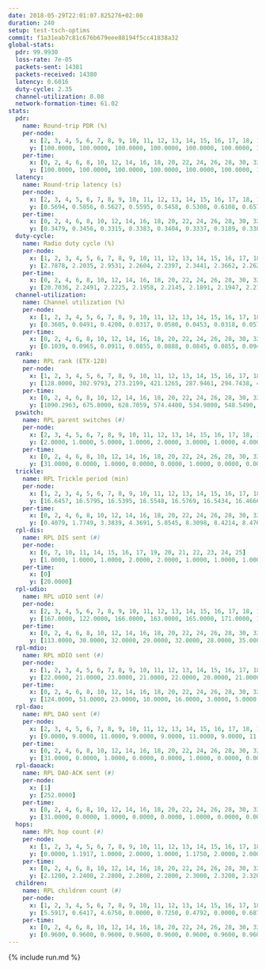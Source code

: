 ```yaml
---
date: 2018-05-29T22:01:07.825276+02:00
duration: 240
setup: test-tsch-optims
commit: f1a31eab7c81c676b679eee88194f5cc41838a32
global-stats:
  pdr: 99.9930
  loss-rate: 7e-05
  packets-sent: 14381
  packets-received: 14380
  latency: 0.6016
  duty-cycle: 2.35
  channel-utilization: 0.08
  network-formation-time: 61.02
stats:
  pdr:
    name: Round-trip PDR (%)
    per-node:
      x: [2, 3, 4, 5, 6, 7, 8, 9, 10, 11, 12, 13, 14, 15, 16, 17, 18, 19, 20, 21, 22, 23, 24, 25]
      y: [100.0000, 100.0000, 100.0000, 100.0000, 100.0000, 100.0000, 100.0000, 100.0000, 100.0000, 100.0000, 100.0000, 100.0000, 100.0000, 100.0000, 100.0000, 100.0000, 100.0000, 100.0000, 100.0000, 100.0000, 100.0000, 99.8369, 100.0000, 100.0000]
    per-time:
      x: [0, 2, 4, 6, 8, 10, 12, 14, 16, 18, 20, 22, 24, 26, 28, 30, 32, 34, 36, 38, 40, 42, 44, 46, 48, 50, 52, 54, 56, 58, 60, 62, 64, 66, 68, 70, 72, 74, 76, 78, 80, 82, 84, 86, 88, 90, 92, 94, 96, 98, 100, 102, 104, 106, 108, 110, 112, 114, 116, 118, 120, 122, 124, 126, 128, 130, 132, 134, 136, 138, 140, 142, 144, 146, 148, 150, 152, 154, 156, 158, 160, 162, 164, 166, 168, 170, 172, 174, 176, 178, 180, 182, 184, 186, 188, 190, 192, 194, 196, 198, 200, 202, 204, 206, 208, 210, 212, 214, 216, 218, 220, 222, 224, 226, 228, 230, 232, 234, 236, 238, 240]
      y: [100.0000, 100.0000, 100.0000, 100.0000, 100.0000, 100.0000, 100.0000, 100.0000, 100.0000, 100.0000, 100.0000, 100.0000, 99.1597, 100.0000, 100.0000, 100.0000, 100.0000, 100.0000, 100.0000, 100.0000, 100.0000, 100.0000, 100.0000, 100.0000, 100.0000, 100.0000, 100.0000, 100.0000, 100.0000, 100.0000, 100.0000, 100.0000, 100.0000, 100.0000, 100.0000, 100.0000, 100.0000, 100.0000, 100.0000, 100.0000, 100.0000, 100.0000, 100.0000, 100.0000, 100.0000, 100.0000, 100.0000, 100.0000, 100.0000, 100.0000, 100.0000, 100.0000, 100.0000, 100.0000, 100.0000, 100.0000, 100.0000, 100.0000, 100.0000, 100.0000, 100.0000, 100.0000, 100.0000, 100.0000, 100.0000, 100.0000, 100.0000, 100.0000, 100.0000, 100.0000, 100.0000, 100.0000, 100.0000, 100.0000, 100.0000, 100.0000, 100.0000, 100.0000, 100.0000, 100.0000, 100.0000, 100.0000, 100.0000, 100.0000, 100.0000, 100.0000, 100.0000, 100.0000, 100.0000, 100.0000, 100.0000, 100.0000, 100.0000, 100.0000, 100.0000, 100.0000, 100.0000, 100.0000, 100.0000, 100.0000, 100.0000, 100.0000, 100.0000, 100.0000, 100.0000, 100.0000, 100.0000, 100.0000, 100.0000, 100.0000, 100.0000, 100.0000, 100.0000, 100.0000, 100.0000, 100.0000, 100.0000, 100.0000, 100.0000, 100.0000, null]
  latency:
    name: Round-trip latency (s)
    per-node:
      x: [2, 3, 4, 5, 6, 7, 8, 9, 10, 11, 12, 13, 14, 15, 16, 17, 18, 19, 20, 21, 22, 23, 24, 25]
      y: [0.5694, 0.5056, 0.5627, 0.5595, 0.5458, 0.5308, 0.6108, 0.6575, 0.5618, 0.6112, 0.5100, 0.5467, 0.6416, 0.5550, 0.5931, 0.5795, 0.5733, 0.6318, 0.6096, 0.6349, 0.7160, 0.7443, 0.7391, 0.6444]
    per-time:
      x: [0, 2, 4, 6, 8, 10, 12, 14, 16, 18, 20, 22, 24, 26, 28, 30, 32, 34, 36, 38, 40, 42, 44, 46, 48, 50, 52, 54, 56, 58, 60, 62, 64, 66, 68, 70, 72, 74, 76, 78, 80, 82, 84, 86, 88, 90, 92, 94, 96, 98, 100, 102, 104, 106, 108, 110, 112, 114, 116, 118, 120, 122, 124, 126, 128, 130, 132, 134, 136, 138, 140, 142, 144, 146, 148, 150, 152, 154, 156, 158, 160, 162, 164, 166, 168, 170, 172, 174, 176, 178, 180, 182, 184, 186, 188, 190, 192, 194, 196, 198, 200, 202, 204, 206, 208, 210, 212, 214, 216, 218, 220, 222, 224, 226, 228, 230, 232, 234, 236, 238, 240]
      y: [0.3479, 0.3456, 0.3315, 0.3383, 0.3404, 0.3337, 0.3189, 0.3384, 0.3310, 0.3237, 0.3329, 0.3258, 0.3501, 0.3391, 0.3228, 0.3296, 0.3440, 0.3414, 0.3376, 0.3272, 0.3596, 0.3305, 0.3043, 0.3259, 0.3020, 0.3089, 0.3178, 0.3262, 0.2986, 0.3291, 0.3164, 0.2994, 0.2817, 0.2934, 0.2855, 0.2866, 0.3022, 0.2773, 0.2658, 0.2935, 0.2816, 0.3081, 0.2954, 0.2809, 0.2721, 0.2857, 0.2760, 0.2890, 0.2757, 0.3009, 0.2906, 0.3000, 0.2855, 0.2892, 0.3203, 0.2775, 0.3133, 0.3014, 0.3151, 0.3633, 0.4580, 0.3079, 0.3013, 0.2759, 0.2947, 0.4062, 0.5503, 0.4943, 0.2911, 0.3035, 0.2933, 0.5260, 0.8691, 0.5975, 0.5502, 0.3219, 0.3099, 0.6172, 1.2347, 0.9952, 0.7086, 0.5210, 0.4255, 0.5789, 1.2285, 1.2102, 1.0294, 0.7829, 0.5977, 0.7038, 1.2503, 1.2488, 1.2290, 1.0777, 0.7554, 0.7084, 1.2565, 1.2550, 1.2768, 1.2299, 1.1274, 0.9625, 1.2445, 1.2559, 1.2435, 1.2517, 1.2412, 1.2323, 1.2327, 1.2440, 1.2249, 1.2391, 1.2549, 1.2461, 1.2386, 1.2318, 1.2640, 1.2462, 1.2456, 1.2820, null]
  duty-cycle:
    name: Radio duty cycle (%)
    per-node:
      x: [1, 2, 3, 4, 5, 6, 7, 8, 9, 10, 11, 12, 13, 14, 15, 16, 17, 18, 19, 20, 21, 22, 23, 24, 25]
      y: [2.7878, 2.2035, 2.9531, 2.2604, 2.2397, 2.3441, 2.3662, 2.2622, 2.1473, 2.2525, 2.1514, 2.3263, 2.3317, 2.3136, 2.6301, 2.2592, 2.2189, 2.3577, 2.3655, 2.3767, 2.2055, 2.3666, 2.3051, 2.3282, 2.2976]
    per-time:
      x: [0, 2, 4, 6, 8, 10, 12, 14, 16, 18, 20, 22, 24, 26, 28, 30, 32, 34, 36, 38, 40, 42, 44, 46, 48, 50, 52, 54, 56, 58, 60, 62, 64, 66, 68, 70, 72, 74, 76, 78, 80, 82, 84, 86, 88, 90, 92, 94, 96, 98, 100, 102, 104, 106, 108, 110, 112, 114, 116, 118, 120, 122, 124, 126, 128, 130, 132, 134, 136, 138, 140, 142, 144, 146, 148, 150, 152, 154, 156, 158, 160, 162, 164, 166, 168, 170, 172, 174, 176, 178, 180, 182, 184, 186, 188, 190, 192, 194, 196, 198, 200, 202, 204, 206, 208, 210, 212, 214, 216, 218, 220, 222, 224, 226, 228, 230, 232, 234, 236, 238, 240]
      y: [20.7036, 2.2491, 2.2225, 2.1958, 2.2145, 2.1891, 2.1947, 2.2191, 2.2075, 2.2050, 2.2048, 2.1975, 2.2131, 2.2164, 2.2434, 2.2085, 2.2114, 2.1990, 2.2047, 2.2029, 2.2002, 2.2175, 2.1967, 2.2145, 2.2133, 2.2003, 2.2009, 2.2099, 2.2228, 2.2046, 2.2021, 2.2111, 2.1828, 2.1898, 2.1904, 2.1824, 2.1941, 2.2066, 2.1744, 2.1780, 2.2004, 2.1930, 2.2093, 2.2044, 2.1821, 2.1880, 2.1784, 2.1570, 2.1902, 2.1708, 2.1838, 2.1853, 2.1702, 2.1664, 2.1714, 2.1774, 2.1713, 2.2031, 2.1806, 2.1774, 2.1866, 2.1705, 2.1846, 2.1797, 2.1709, 2.1772, 2.1806, 2.1789, 2.1722, 2.1724, 2.1890, 2.1909, 2.1868, 2.1818, 2.1722, 2.2053, 2.1858, 2.1952, 2.1909, 2.1837, 2.1717, 2.1819, 2.1864, 2.1669, 2.1752, 2.1742, 2.1759, 2.1758, 2.1653, 2.1770, 2.1836, 2.1730, 2.1870, 2.1849, 2.1848, 2.2059, 2.1896, 2.1848, 2.1911, 2.1831, 2.1821, 2.1881, 2.2060, 2.1979, 2.1905, 2.1925, 2.1883, 2.1844, 2.1901, 2.1919, 2.1838, 2.1855, 2.1909, 2.1989, 2.1982, 2.2010, 2.2071, 2.2135, 2.1856, 2.2203, null]
  channel-utilization:
    name: Channel utilization (%)
    per-node:
      x: [1, 2, 3, 4, 5, 6, 7, 8, 9, 10, 11, 12, 13, 14, 15, 16, 17, 18, 19, 20, 21, 22, 23, 24, 25]
      y: [0.3605, 0.0491, 0.4200, 0.0317, 0.0580, 0.0453, 0.0318, 0.0575, 0.0361, 0.0403, 0.0337, 0.1372, 0.0521, 0.0317, 0.2426, 0.0522, 0.0354, 0.1138, 0.0348, 0.0544, 0.0570, 0.0316, 0.0340, 0.0363, 0.0316]
    per-time:
      x: [0, 2, 4, 6, 8, 10, 12, 14, 16, 18, 20, 22, 24, 26, 28, 30, 32, 34, 36, 38, 40, 42, 44, 46, 48, 50, 52, 54, 56, 58, 60, 62, 64, 66, 68, 70, 72, 74, 76, 78, 80, 82, 84, 86, 88, 90, 92, 94, 96, 98, 100, 102, 104, 106, 108, 110, 112, 114, 116, 118, 120, 122, 124, 126, 128, 130, 132, 134, 136, 138, 140, 142, 144, 146, 148, 150, 152, 154, 156, 158, 160, 162, 164, 166, 168, 170, 172, 174, 176, 178, 180, 182, 184, 186, 188, 190, 192, 194, 196, 198, 200, 202, 204, 206, 208, 210, 212, 214, 216, 218, 220, 222, 224, 226, 228, 230, 232, 234, 236, 238, 240]
      y: [0.1039, 0.0965, 0.0911, 0.0855, 0.0888, 0.0845, 0.0855, 0.0947, 0.0884, 0.0901, 0.0878, 0.0869, 0.0935, 0.0939, 0.0999, 0.0896, 0.0910, 0.0877, 0.0906, 0.0900, 0.0904, 0.0934, 0.0862, 0.0884, 0.0900, 0.0861, 0.0867, 0.0905, 0.0945, 0.0886, 0.0881, 0.0891, 0.0798, 0.0847, 0.0837, 0.0828, 0.0843, 0.0898, 0.0784, 0.0793, 0.0872, 0.0840, 0.0917, 0.0866, 0.0819, 0.0832, 0.0819, 0.0742, 0.0851, 0.0786, 0.0828, 0.0818, 0.0776, 0.0783, 0.0794, 0.0819, 0.0811, 0.0889, 0.0828, 0.0827, 0.0862, 0.0786, 0.0834, 0.0797, 0.0784, 0.0791, 0.0792, 0.0784, 0.0780, 0.0793, 0.0832, 0.0838, 0.0831, 0.0817, 0.0796, 0.0889, 0.0805, 0.0854, 0.0825, 0.0810, 0.0778, 0.0815, 0.0815, 0.0771, 0.0786, 0.0790, 0.0788, 0.0797, 0.0762, 0.0802, 0.0833, 0.0777, 0.0812, 0.0804, 0.0820, 0.0877, 0.0833, 0.0822, 0.0840, 0.0825, 0.0796, 0.0817, 0.0882, 0.0841, 0.0822, 0.0845, 0.0821, 0.0819, 0.0818, 0.0823, 0.0792, 0.0803, 0.0826, 0.0827, 0.0847, 0.0850, 0.0867, 0.0902, 0.0804, 0.0904, null]
  rank:
    name: RPL rank (ETX-128)
    per-node:
      x: [1, 2, 3, 4, 5, 6, 7, 8, 9, 10, 11, 12, 13, 14, 15, 16, 17, 18, 19, 20, 21, 22, 23, 24, 25]
      y: [128.0000, 302.9793, 273.2199, 421.1265, 287.9461, 294.7438, 416.9835, 472.7469, 574.6680, 441.4091, 575.8755, 348.3610, 442.2910, 558.1728, 430.0581, 595.1815, 521.2551, 578.8694, 686.0857, 664.4959, 649.1721, 750.1492, 736.9598, 740.3200, 750.2408]
    per-time:
      x: [0, 2, 4, 6, 8, 10, 12, 14, 16, 18, 20, 22, 24, 26, 28, 30, 32, 34, 36, 38, 40, 42, 44, 46, 48, 50, 52, 54, 56, 58, 60, 62, 64, 66, 68, 70, 72, 74, 76, 78, 80, 82, 84, 86, 88, 90, 92, 94, 96, 98, 100, 102, 104, 106, 108, 110, 112, 114, 116, 118, 120, 122, 124, 126, 128, 130, 132, 134, 136, 138, 140, 142, 144, 146, 148, 150, 152, 154, 156, 158, 160, 162, 164, 166, 168, 170, 172, 174, 176, 178, 180, 182, 184, 186, 188, 190, 192, 194, 196, 198, 200, 202, 204, 206, 208, 210, 212, 214, 216, 218, 220, 222, 224, 226, 228, 230, 232, 234, 236, 238, 240]
      y: [1090.2963, 675.8000, 628.7059, 574.4400, 534.9800, 548.5490, 554.1800, 522.1800, 552.3800, 575.5098, 572.8200, 587.8800, 585.5882, 576.3333, 559.7647, 542.1373, 519.5098, 514.2000, 519.5800, 509.8600, 510.9600, 516.6415, 512.4510, 488.9808, 481.9400, 498.3000, 510.6154, 499.5400, 528.8800, 535.9000, 530.5098, 538.2157, 512.4151, 502.1538, 490.9216, 498.9200, 498.4706, 496.8800, 501.5000, 500.5800, 509.4200, 509.5098, 506.6600, 515.0000, 507.0577, 505.5098, 504.7200, 509.5800, 511.5200, 515.0000, 527.5490, 522.6200, 514.5200, 506.3269, 510.7000, 516.1765, 504.7843, 510.3400, 504.6400, 504.1800, 503.4902, 507.7885, 500.7600, 479.5577, 479.2353, 489.8600, 465.0784, 455.7400, 462.8400, 466.0000, 472.8000, 471.8800, 488.1132, 482.4808, 474.4400, 479.4000, 472.7400, 480.5769, 475.2800, 474.5400, 467.2600, 467.8600, 481.0769, 463.8824, 464.5600, 469.2800, 463.5000, 471.0980, 466.6600, 467.6226, 463.7800, 463.7600, 471.2200, 473.4600, 469.8824, 459.3600, 455.7800, 451.7200, 458.4800, 465.4000, 461.8800, 473.5098, 469.7400, 468.5800, 467.9200, 469.0000, 477.0784, 473.3400, 469.8113, 467.6000, 474.7200, 464.3000, 464.5800, 469.7400, 469.9800, 477.1176, 477.9412, 498.1538, 508.4510, 487.9400, null]
  pswitch:
    name: RPL parent switches (#)
    per-node:
      x: [2, 3, 4, 5, 6, 7, 8, 9, 10, 11, 12, 13, 14, 15, 16, 17, 18, 19, 20, 21, 22, 23, 24, 25]
      y: [2.0000, 1.0000, 5.0000, 1.0000, 2.0000, 3.0000, 1.0000, 4.0000, 2.0000, 9.0000, 1.0000, 4.0000, 3.0000, 1.0000, 8.0000, 3.0000, 5.0000, 5.0000, 4.0000, 4.0000, 8.0000, 9.0000, 10.0000, 5.0000]
    per-time:
      x: [0, 2, 4, 6, 8, 10, 12, 14, 16, 18, 20, 22, 24, 26, 28, 30, 32, 34, 36, 38, 40, 42, 44, 46, 48, 50, 52, 54, 56, 58, 60, 62, 64, 66, 68, 70, 72, 74, 76, 78, 80, 82, 84, 86, 88, 90, 92, 94, 96, 98, 100, 102, 104, 106, 108, 110, 112, 114, 116, 118, 120, 122, 124, 126, 128, 130, 132, 134, 136, 138, 140, 142, 144, 146, 148, 150, 152, 154, 156, 158, 160, 162, 164, 166, 168, 170, 172, 174, 176, 178, 180, 182, 184, 186, 188, 190, 192, 194, 196, 198, 200, 202, 204, 206, 208, 210, 212, 214, 216, 218, 220, 222, 224, 226, 228, 230, 232, 234, 236]
      y: [31.0000, 0.0000, 1.0000, 0.0000, 0.0000, 1.0000, 0.0000, 0.0000, 0.0000, 1.0000, 0.0000, 0.0000, 1.0000, 1.0000, 1.0000, 1.0000, 1.0000, 0.0000, 0.0000, 0.0000, 0.0000, 3.0000, 1.0000, 2.0000, 0.0000, 0.0000, 2.0000, 0.0000, 0.0000, 0.0000, 1.0000, 1.0000, 3.0000, 2.0000, 1.0000, 0.0000, 1.0000, 0.0000, 0.0000, 0.0000, 0.0000, 1.0000, 0.0000, 2.0000, 2.0000, 1.0000, 0.0000, 0.0000, 0.0000, 1.0000, 1.0000, 0.0000, 0.0000, 2.0000, 0.0000, 1.0000, 1.0000, 0.0000, 0.0000, 0.0000, 1.0000, 2.0000, 0.0000, 2.0000, 1.0000, 0.0000, 1.0000, 0.0000, 0.0000, 0.0000, 0.0000, 0.0000, 3.0000, 2.0000, 0.0000, 0.0000, 0.0000, 2.0000, 0.0000, 0.0000, 0.0000, 0.0000, 2.0000, 1.0000, 0.0000, 0.0000, 0.0000, 1.0000, 0.0000, 3.0000, 0.0000, 0.0000, 0.0000, 0.0000, 1.0000, 0.0000, 0.0000, 0.0000, 0.0000, 0.0000, 0.0000, 1.0000, 0.0000, 0.0000, 0.0000, 0.0000, 1.0000, 0.0000, 3.0000, 0.0000, 0.0000, 0.0000, 0.0000, 0.0000, 0.0000, 1.0000, 1.0000, 2.0000, 1.0000]
  trickle:
    name: RPL Trickle period (min)
    per-node:
      x: [1, 2, 3, 4, 5, 6, 7, 8, 9, 10, 11, 12, 13, 14, 15, 16, 17, 18, 19, 20, 21, 22, 23, 24, 25]
      y: [16.6457, 16.5795, 16.5395, 16.5548, 16.5769, 16.5434, 16.4666, 16.5395, 16.4279, 16.5344, 16.5608, 15.9481, 16.4503, 16.5377, 16.5304, 16.3986, 16.5472, 16.5459, 16.4172, 15.6887, 16.3770, 16.3928, 16.3785, 16.4949, 16.3988]
    per-time:
      x: [0, 2, 4, 6, 8, 10, 12, 14, 16, 18, 20, 22, 24, 26, 28, 30, 32, 34, 36, 38, 40, 42, 44, 46, 48, 50, 52, 54, 56, 58, 60, 62, 64, 66, 68, 70, 72, 74, 76, 78, 80, 82, 84, 86, 88, 90, 92, 94, 96, 98, 100, 102, 104, 106, 108, 110, 112, 114, 116, 118, 120, 122, 124, 126, 128, 130, 132, 134, 136, 138, 140, 142, 144, 146, 148, 150, 152, 154, 156, 158, 160, 162, 164, 166, 168, 170, 172, 174, 176, 178, 180, 182, 184, 186, 188, 190, 192, 194, 196, 198, 200, 202, 204, 206, 208, 210, 212, 214, 216, 218, 220, 222, 224, 226, 228, 230, 232, 234, 236, 238, 240]
      y: [0.4079, 1.7749, 3.3839, 4.3691, 5.8545, 8.3098, 8.4214, 8.4760, 9.0877, 15.4202, 16.7881, 16.4932, 16.5768, 16.3626, 16.8766, 17.1336, 17.1336, 17.1267, 17.1267, 17.4763, 17.4763, 17.4763, 17.4763, 17.4763, 17.4763, 17.4763, 17.4763, 17.4763, 17.4763, 17.4763, 17.4763, 17.4763, 17.4763, 17.4763, 17.4763, 17.4763, 17.4763, 17.4763, 17.4763, 17.4763, 17.4763, 17.4763, 17.4763, 17.4763, 17.4763, 17.4763, 17.4763, 17.4763, 17.4763, 17.4763, 17.4763, 17.4763, 17.4763, 17.4763, 17.4763, 17.4763, 17.4763, 17.4763, 17.4763, 17.4763, 17.4763, 17.4763, 17.4763, 17.4763, 17.4763, 17.4763, 17.4763, 17.4763, 17.4763, 17.4763, 17.4763, 17.4763, 17.4763, 17.4763, 17.4763, 17.4763, 17.4763, 17.4763, 17.4763, 17.4763, 17.4763, 17.4763, 17.4763, 17.4763, 17.4763, 17.4763, 17.4763, 17.4763, 17.4763, 17.4763, 17.4763, 17.4763, 17.4763, 17.4763, 17.4763, 17.4763, 17.4763, 17.4763, 17.4763, 17.4763, 17.4763, 17.4763, 17.4763, 17.4763, 17.4763, 17.4763, 17.4763, 17.4763, 17.4763, 17.4763, 17.4763, 17.4763, 17.4763, 17.4763, 17.4763, 17.4763, 17.4763, 17.4763, 17.4763, 17.4763, null]
  rpl-dis:
    name: RPL DIS sent (#)
    per-node:
      x: [6, 7, 10, 11, 14, 15, 16, 17, 19, 20, 21, 22, 23, 24, 25]
      y: [1.0000, 1.0000, 1.0000, 2.0000, 2.0000, 1.0000, 1.0000, 1.0000, 1.0000, 1.0000, 1.0000, 2.0000, 2.0000, 2.0000, 1.0000]
    per-time:
      x: [0]
      y: [20.0000]
  rpl-udio:
    name: RPL uDIO sent (#)
    per-node:
      x: [2, 3, 4, 5, 6, 7, 8, 9, 10, 11, 12, 13, 14, 15, 16, 17, 18, 19, 20, 21, 22, 23, 24, 25]
      y: [167.0000, 122.0000, 166.0000, 163.0000, 165.0000, 171.0000, 170.0000, 166.0000, 169.0000, 172.0000, 169.0000, 168.0000, 169.0000, 128.0000, 173.0000, 163.0000, 155.0000, 160.0000, 158.0000, 174.0000, 164.0000, 177.0000, 169.0000, 166.0000]
    per-time:
      x: [0, 2, 4, 6, 8, 10, 12, 14, 16, 18, 20, 22, 24, 26, 28, 30, 32, 34, 36, 38, 40, 42, 44, 46, 48, 50, 52, 54, 56, 58, 60, 62, 64, 66, 68, 70, 72, 74, 76, 78, 80, 82, 84, 86, 88, 90, 92, 94, 96, 98, 100, 102, 104, 106, 108, 110, 112, 114, 116, 118, 120, 122, 124, 126, 128, 130, 132, 134, 136, 138, 140, 142, 144, 146, 148, 150, 152, 154, 156, 158, 160, 162, 164, 166, 168, 170, 172, 174, 176, 178, 180, 182, 184, 186, 188, 190, 192, 194, 196, 198, 200, 202, 204, 206, 208, 210, 212, 214, 216, 218, 220, 222, 224, 226, 228, 230, 232, 234, 236, 238, 240]
      y: [113.0000, 30.0000, 32.0000, 29.0000, 32.0000, 28.0000, 35.0000, 31.0000, 37.0000, 32.0000, 28.0000, 28.0000, 35.0000, 30.0000, 30.0000, 36.0000, 32.0000, 32.0000, 29.0000, 29.0000, 32.0000, 33.0000, 32.0000, 32.0000, 35.0000, 39.0000, 35.0000, 29.0000, 33.0000, 32.0000, 34.0000, 34.0000, 31.0000, 28.0000, 32.0000, 23.0000, 33.0000, 40.0000, 31.0000, 34.0000, 32.0000, 33.0000, 28.0000, 32.0000, 27.0000, 38.0000, 32.0000, 30.0000, 37.0000, 27.0000, 30.0000, 31.0000, 31.0000, 33.0000, 36.0000, 31.0000, 35.0000, 31.0000, 29.0000, 33.0000, 36.0000, 31.0000, 31.0000, 30.0000, 25.0000, 28.0000, 32.0000, 38.0000, 31.0000, 32.0000, 35.0000, 28.0000, 28.0000, 32.0000, 29.0000, 32.0000, 34.0000, 31.0000, 34.0000, 30.0000, 32.0000, 29.0000, 35.0000, 35.0000, 34.0000, 32.0000, 31.0000, 31.0000, 32.0000, 31.0000, 35.0000, 32.0000, 29.0000, 31.0000, 32.0000, 33.0000, 33.0000, 31.0000, 33.0000, 30.0000, 34.0000, 31.0000, 29.0000, 30.0000, 37.0000, 29.0000, 34.0000, 29.0000, 38.0000, 31.0000, 34.0000, 29.0000, 25.0000, 35.0000, 34.0000, 33.0000, 32.0000, 37.0000, 31.0000, 32.0000, 16.0000]
  rpl-mdio:
    name: RPL mDIO sent (#)
    per-node:
      x: [1, 2, 3, 4, 5, 6, 7, 8, 9, 10, 11, 12, 13, 14, 15, 16, 17, 18, 19, 20, 21, 22, 23, 24, 25]
      y: [22.0000, 21.0000, 23.0000, 21.0000, 22.0000, 20.0000, 21.0000, 22.0000, 21.0000, 21.0000, 21.0000, 29.0000, 25.0000, 20.0000, 22.0000, 25.0000, 22.0000, 23.0000, 24.0000, 27.0000, 26.0000, 26.0000, 25.0000, 23.0000, 25.0000]
    per-time:
      x: [0, 2, 4, 6, 8, 10, 12, 14, 16, 18, 20, 22, 24, 26, 28, 30, 32, 34, 36, 38, 40, 42, 44, 46, 48, 50, 52, 54, 56, 58, 60, 62, 64, 66, 68, 70, 72, 74, 76, 78, 80, 82, 84, 86, 88, 90, 92, 94, 96, 98, 100, 102, 104, 106, 108, 110, 112, 114, 116, 118, 120, 122, 124, 126, 128, 130, 132, 134, 136, 138, 140, 142, 144, 146, 148, 150, 152, 154, 156, 158, 160, 162, 164, 166, 168, 170, 172, 174, 176, 178, 180, 182, 184, 186, 188, 190, 192, 194, 196, 198, 200, 202, 204, 206, 208, 210, 212, 214, 216, 218, 220, 222, 224, 226, 228, 230, 232, 234, 236, 238, 240]
      y: [124.0000, 51.0000, 23.0000, 10.0000, 16.0000, 3.0000, 5.0000, 9.0000, 14.0000, 3.0000, 4.0000, 1.0000, 1.0000, 2.0000, 7.0000, 4.0000, 7.0000, 6.0000, 0.0000, 0.0000, 0.0000, 1.0000, 2.0000, 7.0000, 6.0000, 5.0000, 4.0000, 0.0000, 0.0000, 1.0000, 1.0000, 6.0000, 2.0000, 5.0000, 7.0000, 3.0000, 0.0000, 0.0000, 0.0000, 4.0000, 6.0000, 3.0000, 0.0000, 11.0000, 1.0000, 0.0000, 0.0000, 0.0000, 2.0000, 4.0000, 5.0000, 9.0000, 5.0000, 0.0000, 0.0000, 0.0000, 0.0000, 6.0000, 6.0000, 5.0000, 3.0000, 4.0000, 1.0000, 0.0000, 0.0000, 1.0000, 6.0000, 7.0000, 6.0000, 3.0000, 2.0000, 1.0000, 0.0000, 0.0000, 1.0000, 4.0000, 6.0000, 4.0000, 9.0000, 0.0000, 0.0000, 1.0000, 0.0000, 2.0000, 7.0000, 4.0000, 5.0000, 5.0000, 1.0000, 0.0000, 0.0000, 1.0000, 6.0000, 6.0000, 3.0000, 7.0000, 2.0000, 0.0000, 1.0000, 0.0000, 0.0000, 4.0000, 5.0000, 7.0000, 6.0000, 1.0000, 1.0000, 0.0000, 1.0000, 2.0000, 5.0000, 4.0000, 4.0000, 7.0000, 2.0000, 0.0000, 0.0000, 0.0000, 4.0000, 6.0000, 2.0000]
  rpl-dao:
    name: RPL DAO sent (#)
    per-node:
      x: [2, 3, 4, 5, 6, 7, 8, 9, 10, 11, 12, 13, 14, 15, 16, 17, 18, 19, 20, 21, 22, 23, 24, 25]
      y: [9.0000, 9.0000, 11.0000, 9.0000, 9.0000, 11.0000, 9.0000, 11.0000, 10.0000, 12.0000, 9.0000, 10.0000, 10.0000, 9.0000, 13.0000, 9.0000, 11.0000, 11.0000, 10.0000, 11.0000, 12.0000, 12.0000, 14.0000, 11.0000]
    per-time:
      x: [0, 2, 4, 6, 8, 10, 12, 14, 16, 18, 20, 22, 24, 26, 28, 30, 32, 34, 36, 38, 40, 42, 44, 46, 48, 50, 52, 54, 56, 58, 60, 62, 64, 66, 68, 70, 72, 74, 76, 78, 80, 82, 84, 86, 88, 90, 92, 94, 96, 98, 100, 102, 104, 106, 108, 110, 112, 114, 116, 118, 120, 122, 124, 126, 128, 130, 132, 134, 136, 138, 140, 142, 144, 146, 148, 150, 152, 154, 156, 158, 160, 162, 164, 166, 168, 170, 172, 174, 176, 178, 180, 182, 184, 186, 188, 190, 192, 194, 196, 198, 200, 202, 204, 206, 208, 210, 212, 214, 216, 218, 220, 222, 224, 226, 228, 230, 232, 234, 236, 238]
      y: [31.0000, 0.0000, 1.0000, 0.0000, 0.0000, 1.0000, 0.0000, 0.0000, 0.0000, 1.0000, 0.0000, 0.0000, 1.0000, 1.0000, 19.0000, 1.0000, 2.0000, 0.0000, 0.0000, 0.0000, 1.0000, 3.0000, 1.0000, 3.0000, 0.0000, 0.0000, 2.0000, 0.0000, 14.0000, 0.0000, 2.0000, 1.0000, 3.0000, 2.0000, 1.0000, 1.0000, 2.0000, 2.0000, 0.0000, 0.0000, 0.0000, 1.0000, 5.0000, 8.0000, 3.0000, 1.0000, 1.0000, 1.0000, 0.0000, 1.0000, 4.0000, 2.0000, 0.0000, 2.0000, 0.0000, 1.0000, 1.0000, 10.0000, 2.0000, 1.0000, 2.0000, 3.0000, 0.0000, 2.0000, 3.0000, 1.0000, 1.0000, 0.0000, 0.0000, 0.0000, 1.0000, 7.0000, 6.0000, 1.0000, 0.0000, 3.0000, 1.0000, 2.0000, 1.0000, 2.0000, 2.0000, 0.0000, 2.0000, 1.0000, 0.0000, 4.0000, 7.0000, 1.0000, 0.0000, 6.0000, 1.0000, 0.0000, 2.0000, 2.0000, 3.0000, 0.0000, 0.0000, 1.0000, 0.0000, 1.0000, 6.0000, 3.0000, 1.0000, 4.0000, 1.0000, 0.0000, 3.0000, 2.0000, 4.0000, 2.0000, 0.0000, 0.0000, 0.0000, 1.0000, 4.0000, 4.0000, 3.0000, 4.0000, 1.0000, 0.0000]
  rpl-daoack:
    name: RPL DAO-ACK sent (#)
    per-node:
      x: [1]
      y: [252.0000]
    per-time:
      x: [0, 2, 4, 6, 8, 10, 12, 14, 16, 18, 20, 22, 24, 26, 28, 30, 32, 34, 36, 38, 40, 42, 44, 46, 48, 50, 52, 54, 56, 58, 60, 62, 64, 66, 68, 70, 72, 74, 76, 78, 80, 82, 84, 86, 88, 90, 92, 94, 96, 98, 100, 102, 104, 106, 108, 110, 112, 114, 116, 118, 120, 122, 124, 126, 128, 130, 132, 134, 136, 138, 140, 142, 144, 146, 148, 150, 152, 154, 156, 158, 160, 162, 164, 166, 168, 170, 172, 174, 176, 178, 180, 182, 184, 186, 188, 190, 192, 194, 196, 198, 200, 202, 204, 206, 208, 210, 212, 214, 216, 218, 220, 222, 224, 226, 228, 230, 232, 234, 236]
      y: [31.0000, 0.0000, 1.0000, 0.0000, 0.0000, 1.0000, 0.0000, 0.0000, 0.0000, 1.0000, 0.0000, 0.0000, 1.0000, 1.0000, 19.0000, 1.0000, 2.0000, 0.0000, 0.0000, 0.0000, 1.0000, 3.0000, 1.0000, 3.0000, 0.0000, 0.0000, 1.0000, 1.0000, 14.0000, 0.0000, 2.0000, 1.0000, 3.0000, 2.0000, 1.0000, 1.0000, 2.0000, 2.0000, 0.0000, 0.0000, 0.0000, 1.0000, 5.0000, 8.0000, 3.0000, 1.0000, 1.0000, 1.0000, 0.0000, 1.0000, 4.0000, 2.0000, 0.0000, 2.0000, 0.0000, 1.0000, 1.0000, 10.0000, 2.0000, 1.0000, 2.0000, 3.0000, 0.0000, 2.0000, 3.0000, 1.0000, 1.0000, 0.0000, 0.0000, 0.0000, 1.0000, 7.0000, 6.0000, 1.0000, 0.0000, 3.0000, 1.0000, 2.0000, 1.0000, 2.0000, 2.0000, 0.0000, 2.0000, 1.0000, 0.0000, 4.0000, 6.0000, 2.0000, 0.0000, 6.0000, 1.0000, 0.0000, 2.0000, 2.0000, 3.0000, 0.0000, 0.0000, 1.0000, 0.0000, 1.0000, 6.0000, 3.0000, 1.0000, 4.0000, 1.0000, 0.0000, 3.0000, 2.0000, 4.0000, 2.0000, 0.0000, 0.0000, 0.0000, 1.0000, 4.0000, 4.0000, 2.0000, 5.0000, 1.0000]
  hops:
    name: RPL hop count (#)
    per-node:
      x: [1, 2, 3, 4, 5, 6, 7, 8, 9, 10, 11, 12, 13, 14, 15, 16, 17, 18, 19, 20, 21, 22, 23, 24, 25]
      y: [0.0000, 1.1917, 1.0000, 2.0000, 1.0000, 1.1750, 2.0000, 2.0000, 2.4500, 1.0417, 2.2833, 1.0000, 2.0000, 3.0000, 2.0000, 2.8625, 2.0000, 2.3792, 3.2167, 3.1667, 3.0000, 3.8042, 3.6667, 3.6333, 3.5292]
    per-time:
      x: [0, 2, 4, 6, 8, 10, 12, 14, 16, 18, 20, 22, 24, 26, 28, 30, 32, 34, 36, 38, 40, 42, 44, 46, 48, 50, 52, 54, 56, 58, 60, 62, 64, 66, 68, 70, 72, 74, 76, 78, 80, 82, 84, 86, 88, 90, 92, 94, 96, 98, 100, 102, 104, 106, 108, 110, 112, 114, 116, 118, 120, 122, 124, 126, 128, 130, 132, 134, 136, 138, 140, 142, 144, 146, 148, 150, 152, 154, 156, 158, 160, 162, 164, 166, 168, 170, 172, 174, 176, 178, 180, 182, 184, 186, 188, 190, 192, 194, 196, 198, 200, 202, 204, 206, 208, 210, 212, 214, 216, 218, 220, 222, 224, 226, 228, 230, 232, 234, 236, 238]
      y: [2.1200, 2.2400, 2.2800, 2.2800, 2.2800, 2.3000, 2.3200, 2.3200, 2.3000, 2.2800, 2.2800, 2.2800, 2.3800, 2.4600, 2.4400, 2.4400, 2.4800, 2.4800, 2.4800, 2.4800, 2.4600, 2.4000, 2.3800, 2.3600, 2.3600, 2.3600, 2.3600, 2.3600, 2.3600, 2.3600, 2.3600, 2.3400, 2.2600, 2.2200, 2.2400, 2.2400, 2.2400, 2.2400, 2.2400, 2.2400, 2.2400, 2.2400, 2.2400, 2.2000, 2.1200, 2.1000, 2.0800, 2.0800, 2.0800, 2.0400, 2.0400, 2.0400, 2.0400, 2.0400, 2.0400, 2.0400, 2.0000, 2.0000, 2.0000, 2.0200, 2.0400, 2.0800, 2.1200, 2.0800, 2.0800, 2.0800, 2.0800, 2.0800, 2.0800, 2.0800, 2.0800, 2.0800, 2.1600, 2.1800, 2.2000, 2.2000, 2.2000, 2.2000, 2.2000, 2.2000, 2.2000, 2.1800, 2.1200, 2.0800, 2.0800, 2.0800, 2.0800, 2.0800, 2.1000, 2.2000, 2.2000, 2.2000, 2.2000, 2.2000, 2.2400, 2.2400, 2.2400, 2.2400, 2.2400, 2.2400, 2.2400, 2.2400, 2.2400, 2.2400, 2.2400, 2.2400, 2.2400, 2.2400, 2.2400, 2.2400, 2.2400, 2.2400, 2.2400, 2.2400, 2.2600, 2.2800, 2.2800, 2.2800, 2.2800, 2.2800]
  children:
    name: RPL children count (#)
    per-node:
      x: [1, 2, 3, 4, 5, 6, 7, 8, 9, 10, 11, 12, 13, 14, 15, 16, 17, 18, 19, 20, 21, 22, 23, 24, 25]
      y: [5.5917, 0.6417, 4.6750, 0.0000, 0.7250, 0.4792, 0.0000, 0.6875, 0.0458, 0.2083, 0.0208, 1.7042, 0.4167, 0.0000, 4.2833, 0.6625, 0.0000, 2.1292, 0.0708, 0.7375, 0.7042, 0.0000, 0.0417, 0.1750, 0.0000]
    per-time:
      x: [0, 2, 4, 6, 8, 10, 12, 14, 16, 18, 20, 22, 24, 26, 28, 30, 32, 34, 36, 38, 40, 42, 44, 46, 48, 50, 52, 54, 56, 58, 60, 62, 64, 66, 68, 70, 72, 74, 76, 78, 80, 82, 84, 86, 88, 90, 92, 94, 96, 98, 100, 102, 104, 106, 108, 110, 112, 114, 116, 118, 120, 122, 124, 126, 128, 130, 132, 134, 136, 138, 140, 142, 144, 146, 148, 150, 152, 154, 156, 158, 160, 162, 164, 166, 168, 170, 172, 174, 176, 178, 180, 182, 184, 186, 188, 190, 192, 194, 196, 198, 200, 202, 204, 206, 208, 210, 212, 214, 216, 218, 220, 222, 224, 226, 228, 230, 232, 234, 236, 238]
      y: [0.9600, 0.9600, 0.9600, 0.9600, 0.9600, 0.9600, 0.9600, 0.9600, 0.9600, 0.9600, 0.9600, 0.9600, 0.9600, 0.9600, 0.9600, 0.9600, 0.9600, 0.9600, 0.9600, 0.9600, 0.9600, 0.9600, 0.9600, 0.9600, 0.9600, 0.9600, 0.9600, 0.9600, 0.9600, 0.9600, 0.9600, 0.9600, 0.9600, 0.9600, 0.9600, 0.9600, 0.9600, 0.9600, 0.9600, 0.9600, 0.9600, 0.9600, 0.9600, 0.9600, 0.9600, 0.9600, 0.9600, 0.9600, 0.9600, 0.9600, 0.9600, 0.9600, 0.9600, 0.9600, 0.9600, 0.9600, 0.9600, 0.9600, 0.9600, 0.9600, 0.9600, 0.9600, 0.9600, 0.9600, 0.9600, 0.9600, 0.9600, 0.9600, 0.9600, 0.9600, 0.9600, 0.9600, 0.9600, 0.9600, 0.9600, 0.9600, 0.9600, 0.9600, 0.9600, 0.9600, 0.9600, 0.9600, 0.9600, 0.9600, 0.9600, 0.9600, 0.9600, 0.9600, 0.9600, 0.9600, 0.9600, 0.9600, 0.9600, 0.9600, 0.9600, 0.9600, 0.9600, 0.9600, 0.9600, 0.9600, 0.9600, 0.9600, 0.9600, 0.9600, 0.9600, 0.9600, 0.9600, 0.9600, 0.9600, 0.9600, 0.9600, 0.9600, 0.9600, 0.9600, 0.9600, 0.9600, 0.9600, 0.9600, 0.9600, 0.9600]
---
```


{% include run.md %}
